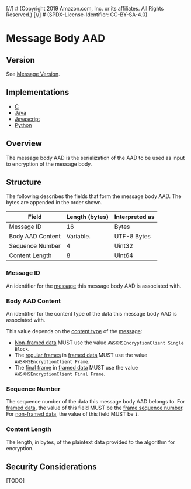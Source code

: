 [//] # (Copyright 2019 Amazon.com, Inc. or its affiliates. All Rights Reserved.)
[//] # (SPDX-License-Identifier: CC-BY-SA-4.0)

# Message Body AAD

## Version

See [Message Version](#message.md#version).

## Implementations

- [C](https://github.com/aws/aws-encryption-sdk-c/blob/master/source/cipher.c)
- [Java](https://github.com/aws/aws-encryption-sdk-java/blob/master/src/main/java/com/amazonaws/encryptionsdk/internal/Utils.java)
- [Javascript](https://github.com/awslabs/aws-encryption-sdk-javascript/blob/master/modules/serialize/src/aad_factory.ts)
- [Python](https://github.com/aws/aws-encryption-sdk-python/blob/master/src/aws_encryption_sdk/internal/formatting/encryption_context.py)

## Overview

The message body AAD is the serialization of the AAD to be used as input to encryption of the message body.

## Structure

The following describes the fields that form the message body AAD.
The bytes are appended in the order shown.

| Field            | Length (bytes) | Interpreted as |
|------------------|----------------|----------------|
| Message ID       | 16             | Bytes          |
| Body AAD Content | Variable.      | UTF-8 Bytes    |
| Sequence Number  | 4              | Uint32         |
| Content Length   | 8              | Uint64         |

### Message ID

An identifier for the [message](#message.md) this message body AAD is associated with.

### Body AAD Content

An identifier for the content type of the data this message body AAD is associated with.

This value depends on the [content type](#message-header.md#content-type) of the [message](#message.md):

- [Non-framed data](#message-body.md#non-framed-data) MUST use the value `AWSKMSEncryptionClient Single Block`.
- The [regular frames](#message-body.md#regular-frame) in [framed data](#message-body.md#framed-data) MUST use the value `AWSKMSEncryptionClient Frame`.
- The [final frame](#message-body.md#final-frame) in [framed data](#message-body.md#framed-data) MUST use the value `AWSKMSEncryptionClient Final Frame`.

### Sequence Number

The sequence number of the data this message body AAD belongs to.
For [framed data](#message-body.md#framed-data), the value of this field MUST be the [frame sequence number](#message-body.md#frame-sequence-number).
For [non-framed data](#message-body.md#framed-data), the value of this field MUST be `1`.

### Content Length

The length, in bytes, of the plaintext data provided to the algorithm for encryption.

## Security Considerations

[TODO]

